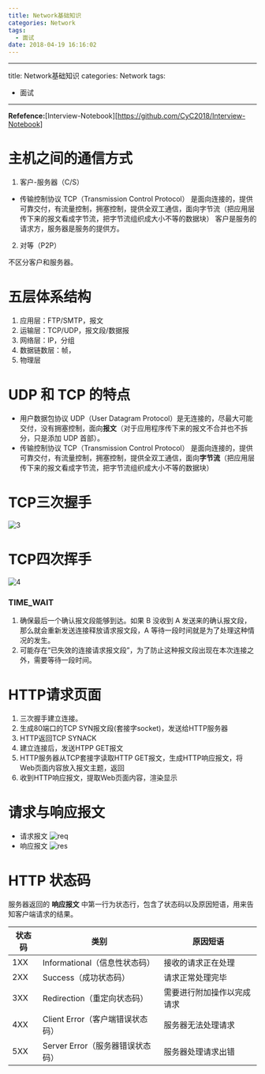 ```yaml
---
title: Network基础知识
categories: Network
tags:
  - 面试
date: 2018-04-19 16:16:02
---
```




---
title: Network基础知识
categories: Network
tags:
- 面试
---

**Refefence:**[Interview-Notebook][https://github.com/CyC2018/Interview-Notebook]

# 主机之间的通信方式
1. 客户-服务器（C/S）

* 传输控制协议 TCP（Transmission Control Protocol） 是面向连接的，提供可靠交付，有流量控制，拥塞控制，提供全双工通信，面向字节流（把应用层传下来的报文看成字节流，把字节流组织成大小不等的数据块）
客户是服务的请求方，服务器是服务的提供方。

2. 对等（P2P）

不区分客户和服务器。

# 五层体系结构
1. 应用层：FTP/SMTP，报文
2. 运输层：TCP/UDP，报文段/数据报
3. 网络层：IP，分组
4. 数据链数层：帧，
5. 物理层

# UDP 和 TCP 的特点
* 用户数据包协议 UDP（User Datagram Protocol）是无连接的，尽最大可能交付，没有拥塞控制，面向**报文**（对于应用程序传下来的报文不合并也不拆分，只是添加 UDP 首部）。
* 传输控制协议 TCP（Transmission Control Protocol） 是面向连接的，提供可靠交付，有流量控制，拥塞控制，提供全双工通信，面向**字节流**（把应用层传下来的报文看成字节流，把字节流组织成大小不等的数据块）

# TCP三次握手
![3](https://raw.githubusercontent.com/CyC2018/Interview-Notebook/master/pics/086871db-5871-460f-97b7-126cd738bb0e.jpg)

# TCP四次挥手
![4](https://raw.githubusercontent.com/CyC2018/Interview-Notebook/master/pics/78f65456-666b-4044-b4ee-f7692dbbc0d3.jpg)
### TIME_WAIT
1. 确保最后一个确认报文段能够到达。如果 B 没收到 A 发送来的确认报文段，那么就会重新发送连接释放请求报文段，A 等待一段时间就是为了处理这种情况的发生。
2. 可能存在“已失效的连接请求报文段”，为了防止这种报文段出现在本次连接之外，需要等待一段时间。

# HTTP请求页面
1. 三次握手建立连接。
2. 生成80端口的TCP SYN报文段(套接字socket)，发送给HTTP服务器
3. HTTP返回TCP SYNACK
4. 建立连接后，发送HTPP GET报文
5. HTTP服务器从TCP套接字读取HTTP GET报文，生成HTTP响应报文，将Web页面内容放入报文主题，返回
6. 收到HTTP响应报文，提取Web页面内容，渲染显示

# 请求与响应报文
* 请求报文
![req](https://raw.githubusercontent.com/CyC2018/Interview-Notebook/master/pics/22b39f77-ac47-4978-91ed-84aaf457644c.jpg)
* 响应报文
![res](https://raw.githubusercontent.com/CyC2018/Interview-Notebook/master/pics/00d8d345-cd4a-48af-919e-209d2788eca7.jpg)

# HTTP 状态码

服务器返回的  **响应报文**  中第一行为状态行，包含了状态码以及原因短语，用来告知客户端请求的结果。

| 状态码 | 类别 | 原因短语 |
| --- | --- | --- |
| 1XX | Informational（信息性状态码） | 接收的请求正在处理 |
| 2XX | Success（成功状态码） | 请求正常处理完毕 |
| 3XX | Redirection（重定向状态码） | 需要进行附加操作以完成请求 |
| 4XX | Client Error（客户端错误状态码） | 服务器无法处理请求 |
| 5XX | Server Error（服务器错误状态码） | 服务器处理请求出错 |
